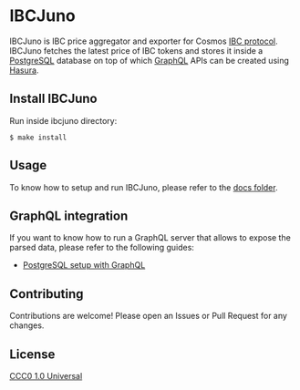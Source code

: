 # IBCJuno

IBCJuno is IBC price aggregator and exporter for Cosmos [IBC protocol](https://github.com/cosmos/ibc).
IBCJuno fetches the latest price of IBC tokens and stores it inside a [PostgreSQL](https://www.postgresql.org/) database on top of which [GraphQL](https://graphql.org/) APIs can be created using [Hasura](https://hasura.io/).

## Install IBCJuno 
Run inside ibcjuno directory: 

```shell
$ make install
```

## Usage
To know how to setup and run IBCJuno, please refer to the [docs folder](.docs).

## GraphQL integration
If you want to know how to run a GraphQL server that allows to expose the parsed data, please refer to the following guides: 

- [PostgreSQL setup with GraphQL](.docs/postgres-graphql-setup.md)

## Contributing
Contributions are welcome! Please open an Issues or Pull Request for any changes.

## License
[CCC0 1.0 Universal](https://creativecommons.org/share-your-work/public-domain/cc0/)